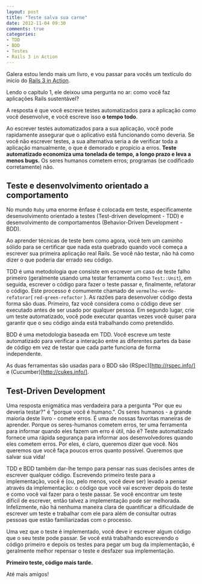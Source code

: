 ```yaml
---
layout: post
title: "Teste salva sua carne"
date: 2012-11-04 09:30
comments: true
categories: 
- TDD
- BDD
- Testes
- Rails 3 in Action
---
```


Galera estou lendo mais um livro, e vou passar para vocês um textículo do inicio do [Rails 3 in Action](http://www.amazon.com/Rails-3-Action-Ryan-Bigg/dp/1935182277).

Lendo o capitulo 1, ele deixou uma pergunta no ar: como você faz aplicações Rails sustentável?

A resposta é que você escreve testes automatizados para a aplicação como você desenvolve, e você escreve isso **o tempo todo**.
<!-- more -->
Ao escrever testes automatizados para a sua aplicação, você pode rapidamente assegurar que o aplicativo está funcionando 
como deveria. Se você não escrever testes, a sua alternativa seria a de verificar toda a aplicação manualmente, o que é 
demorado e propício a erros. **Teste automatizado economiza uma tonelada de tempo, a longo prazo e leva a menos bugs.** Os 
seres humanos cometem erros; programas (se codificado corretamente) não.

## Teste e desenvolvimento orientado a comportamento

No mundo `Ruby` uma enorme ênfase é colocada em teste, especificamente  desenvolvimento orientado a testes (Test-driven
 development - TDD) e desenvolvimento de comportamentos (Behavior-Driven Development - BDD). 

Ao aprender técnicas de teste bem como agora, você tem um caminho sólido para se certificar que nada esta quebrado quando 
você começa a escrever sua primeira aplicação real Rails. Se você não testar, não há como dizer o que poderia dar errado 
seu código. 

TDD é uma metodologia que consiste em escrever um caso de teste falho primeiro (geralmente usando uma testar ferramenta 
como `Test::Unit`), em seguida, escrever o código para fazer o teste passar e, finalmente, refatorar o código. Este 
processo é comumente chamado de `vermelho-verde-refatorar`( `red-green-refactor` ). As razões para desenvolver código desta 
forma são duas. Primeiro, faz você considera como o código deve ser executado antes de ser usado por qualquer pessoa. Em 
segundo lugar, crie um teste automatizado, você pode executar quantas vezes você quiser para garantir que o seu código ainda
está trabalhando como pretendido.

BDD é uma metodologia baseada em TDD. Você escreve um teste automatizado para verificar a interação entre as diferentes 
partes da base de código em vez de testar que cada parte funciona de forma independente. 

As duas ferramentas são usadas para o BDD são (RSpec)[http://rspec.info/] e (Cucumber)[http://cukes.info/].

## Test-Driven Development

Uma resposta enigmática mas verdadeira para a pergunta "Por que eu deveria testar?" é "porque você é humano.". Os seres 
humanos - a grande maioria deste livro - comete erros. É uma de nossas favoritas maneiras de aprender. Porque os 
seres-humanos cometem erros, ter uma ferramenta para informar quando eles fazem um erro é útil, não é? Teste automatizado 
fornece uma rápida segurança para informar aos desenvolvedores quando eles cometem erros. Por eles, é claro, queremos dizer
que você. Nós queremos que você faça poucos erros quanto possível. Queremos que salvar sua vida!

TDD e BDD também dar-lhe tempo para pensar nas suas decisões antes de escrever qualquer código. Escrevendo primeiro teste
para a implementação, você é (ou, pelo menos, você deve ser) levado a pensar através da implementação: o código que você 
vai escrever depois do teste e como você vai fazer para o teste passar. Se você encontrar um teste difícil de escrever, 
então talvez a implementação pode ser melhorada. Infelizmente, não há nenhuma maneira clara de quantificar a dificuldade de
escrever um teste e trabalhar com ele para além de consultar outras pessoas que estão familiarizadas com o processo.

Uma vez que o teste é implementado, você deve ir escrever algum código que o seu teste pode passar. Se você está
trabalhando escrevendo o código primeiro e depois os testes para pegar um bug da implementação, é geralmente melhor 
repensar o teste e desfazer sua implementação.

**Primeiro teste, código mais tarde.**

Até mais amigos!
